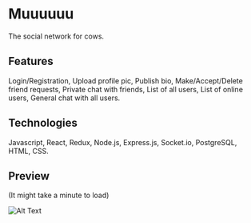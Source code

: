 # Muuuuuu
The social network for cows.

## Features
Login/Registration, Upload profile pic, Publish bio, Make/Accept/Delete friend requests, Private chat with friends, List of all users, List of online users, General chat with all users.

## Technologies 
Javascript, React, Redux, Node.js, Express.js, Socket.io, PostgreSQL, HTML, CSS.

## Preview
(It might take a minute to load)

![Alt Text](https://pli.io/YZyZZ.gif)
